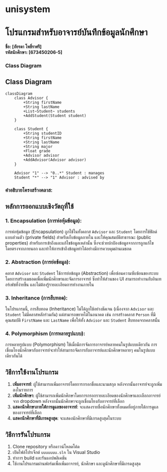 # unisystem
 
# โปรแกรมสำหรับอาจารย์บันทึกข้อมูลนักศึกษา

**ชื่อ: [อัยรดา โพธิ์ราศรี]**  
**รหัสนักศึกษา: [673450206-5]**

### Class Diagram

## Class Diagram

```mermaid
classDiagram
    class Advisor {
        +String firstName
        +String lastName
        +List~Student~ students
        +AddStudent(Student student)
    }

    class Student {
        +String studentID
        +String firstName
        +String lastName
        +String major
        +Float grade
        +Advisor advisor
        +AddAdvisor(Advisor advisor)
    }

    Advisor "1" --> "0..*" Student : manages
    Student "*" --> "1" Advisor : advised by
```

### คำอธิบายโครงสร้างคลาส:
## หลักการออกแบบเชิงวัตถุที่ใช้

### 1. **Encapsulation (การห่อหุ้มข้อมูล)**:
การห่อหุ้มข้อมูล (Encapsulation) ถูกใช้ในทั้งคลาส `Advisor` และ `Student` โดยการใช้ฟิลด์แบบส่วนตัว (private fields) สำหรับเก็บข้อมูลภายใน และให้คุณสมบัติสาธารณะ (public properties) สำหรับการเข้าถึงและแก้ไขข้อมูลเหล่านั้น ซึ่งจะช่วยปกป้องข้อมูลจากการถูกแก้ไขโดยตรงจากภายนอก และทำให้การเข้าถึงข้อมูลทำได้อย่างมีการควบคุมผ่านเมธอด

### 2. **Abstraction (การย่อข้อมูล)**:
คลาส `Advisor` และ `Student` ใช้การย่อข้อมูล (Abstraction) เพื่อซ่อนความซับซ้อนของระบบ โดยการสร้างเมธอดเพื่อเพิ่มนักศึกษาและจัดการอาจารย์ ซึ่งทำให้ส่วนของ UI สามารถทำงานกับอินเทอร์เฟซที่ง่ายขึ้น และไม่ต้องรู้รายละเอียดการทำงานภายใน

### 3. **Inheritance (การสืบทอด)**:
ในโปรแกรมนี้, การสืบทอด (Inheritance) ไม่ได้ถูกใช้อย่างชัดเจน (เนื่องจาก `Advisor` และ `Student` ไม่มีคลาสหลักร่วมกัน) แต่สามารถขยายได้ในอนาคต เช่น การสร้างคลาส `Person` ที่มีคุณสมบัติ `FirstName` และ `LastName` เพื่อให้ทั้ง `Advisor` และ `Student` สืบทอดจากคลาสนั้น

### 4. **Polymorphism (การหลายรูปแบบ)**:
การหลายรูปแบบ (Polymorphism) ใช้เมื่อมีการจัดการอาจารย์หลายคนในรูปแบบเดียวกัน การเชื่อมโยงนักศึกษากับอาจารย์จะทำให้สามารถจัดการกับอาจารย์และนักศึกษาหลายๆ คนในรูปแบบเดียวกันได้

## วิธีการใช้งานโปรแกรม
1. **เพิ่มอาจารย์**: ผู้ใช้สามารถเพิ่มอาจารย์โดยการกรอกชื่อและนามสกุล หลังจากนั้นอาจารย์จะถูกเพิ่มลงในรายการ
2. **เพิ่มนักศึกษา**: ผู้ใช้สามารถเพิ่มนักศึกษาโดยการกรอกรายละเอียดของนักศึกษาและเลือกอาจารย์จาก dropdown หลังจากนั้นนักศึกษาจะถูกเชื่อมโยงกับอาจารย์ที่เลือก
3. **แสดงนักศึกษาภายใต้การดูแลของอาจารย์**: จะแสดงรายชื่อนักศึกษาทั้งหมดที่อยู่ภายใต้การดูแลของอาจารย์ที่เลือก
4. **แสดงนักศึกษาที่มีเกรดสูงสุด**: จะแสดงนักศึกษาที่มีเกรดสูงสุดในระบบ

## วิธีการรันโปรแกรม
1. Clone repository หรือดาวน์โหลดโค้ด
2. เปิดไฟล์โปรเจ็กต์ `uuuuuuu.sln` ใน Visual Studio
3. ทำการ build และรันแอปพลิเคชัน
4. ใช้งานโปรแกรมผ่านฟอร์มเพื่อเพิ่มอาจารย์, นักศึกษา และดูนักศึกษาที่มีเกรดสูงสุด
